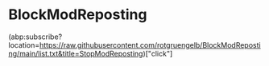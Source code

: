 # BlockModReposting
(abp:subscribe?location=https://raw.githubusercontent.com/rotgruengelb/BlockModReposting/main/list.txt&title=StopModReposting)["click"]
